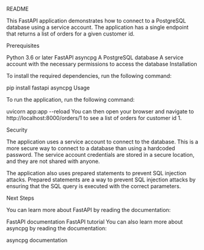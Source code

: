 README

This FastAPI application demonstrates how to connect to a PostgreSQL database using a service account. The application has a single endpoint that returns a list of orders for a given customer id.

Prerequisites

Python 3.6 or later
FastAPI
asyncpg
A PostgreSQL database
A service account with the necessary permissions to access the database
Installation

To install the required dependencies, run the following command:

pip install fastapi asyncpg
Usage

To run the application, run the following command:

uvicorn app:app --reload
You can then open your browser and navigate to http://localhost:8000/orders/1 to see a list of orders for customer id 1.

Security

The application uses a service account to connect to the database. This is a more secure way to connect to a database than using a hardcoded password. The service account credentials are stored in a secure location, and they are not shared with anyone.

The application also uses prepared statements to prevent SQL injection attacks. Prepared statements are a way to prevent SQL injection attacks by ensuring that the SQL query is executed with the correct parameters.

Next Steps

You can learn more about FastAPI by reading the documentation:

FastAPI documentation
FastAPI tutorial
You can also learn more about asyncpg by reading the documentation:

asyncpg documentation